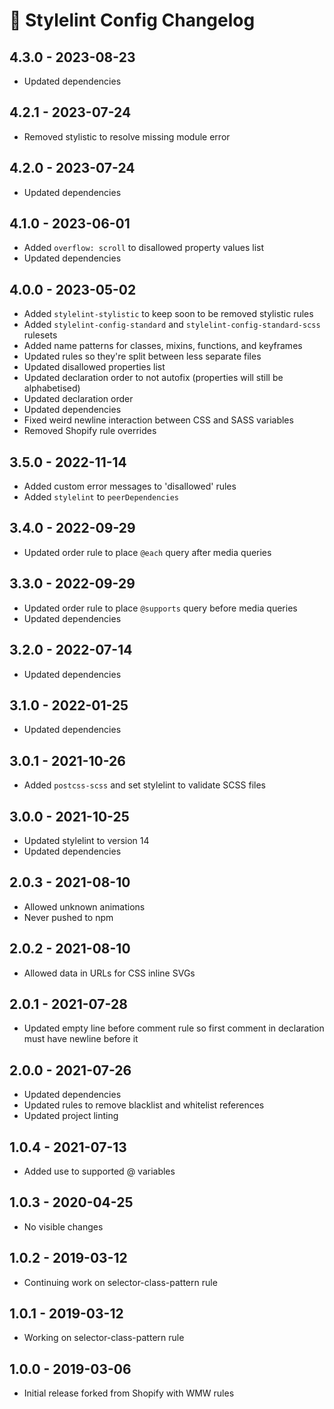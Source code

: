 # 📅 Stylelint Config Changelog

## 4.3.0 - 2023-08-23

* Updated dependencies

## 4.2.1 - 2023-07-24

* Removed stylistic to resolve missing module error

## 4.2.0 - 2023-07-24

* Updated dependencies

## 4.1.0 - 2023-06-01

* Added `overflow: scroll` to disallowed property values list
* Updated dependencies

## 4.0.0 - 2023-05-02

* Added `stylelint-stylistic` to keep soon to be removed stylistic rules
* Added `stylelint-config-standard` and `stylelint-config-standard-scss` rulesets
* Added name patterns for classes, mixins, functions, and keyframes
* Updated rules so they're split between less separate files
* Updated disallowed properties list
* Updated declaration order to not autofix (properties will still be alphabetised)
* Updated declaration order
* Updated dependencies
* Fixed weird newline interaction between CSS and SASS variables
* Removed Shopify rule overrides

## 3.5.0 - 2022-11-14

* Added custom error messages to 'disallowed' rules
* Added `stylelint` to `peerDependencies`

## 3.4.0 - 2022-09-29

* Updated order rule to place `@each` query after media queries

## 3.3.0 - 2022-09-29

* Updated order rule to place `@supports` query before media queries
* Updated dependencies

## 3.2.0 - 2022-07-14

* Updated dependencies

## 3.1.0 - 2022-01-25

* Updated dependencies

## 3.0.1 - 2021-10-26

* Added `postcss-scss` and set stylelint to validate SCSS files

## 3.0.0 - 2021-10-25

* Updated stylelint to version 14
* Updated dependencies

## 2.0.3 - 2021-08-10

* Allowed unknown animations
* Never pushed to npm

## 2.0.2 - 2021-08-10

* Allowed data in URLs for CSS inline SVGs

## 2.0.1 - 2021-07-28

* Updated empty line before comment rule so first comment in declaration must have newline before it

## 2.0.0 - 2021-07-26

* Updated dependencies
* Updated rules to remove blacklist and whitelist references
* Updated project linting

## 1.0.4 - 2021-07-13

* Added use to supported @ variables

## 1.0.3 - 2020-04-25

* No visible changes

## 1.0.2 - 2019-03-12

* Continuing work on selector-class-pattern rule

## 1.0.1 - 2019-03-12

* Working on selector-class-pattern rule

## 1.0.0 - 2019-03-06

* Initial release forked from Shopify with WMW rules
